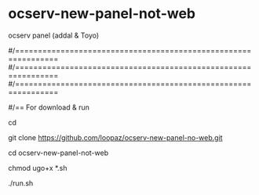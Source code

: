 # ocserv-new-panel-not-web
ocserv panel (addal &amp; Toyo)


#/===============================================================
#/===============================================================
#/===============================================================

#/== 
For download & run

cd

git clone https://github.com/loopaz/ocserv-new-panel-no-web.git

cd ocserv-new-panel-not-web

chmod ugo+x *.sh

./run.sh
